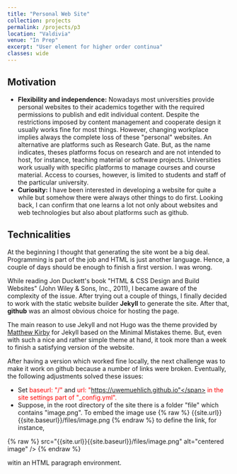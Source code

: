 ```yaml
---
title: "Personal Web Site"
collection: projects
permalink: /projects/p3
location: "Valdivia"
venue: "In Prep"
excerpt: "User element for higher order continua"
classes: wide
---
```



## Motivation
* **Flexibility and independence:** Nowadays most universities provide personal websites to their academics together with the required permissions to publish and edit individual content.  Despite the restrictions imposed by  content management and cooperate design it usually works fine for most things. However, changing workplace implies always the complete loss of these "personal" websites. An alternative are platforms such as Research Gate. But, as the name indicates, theses platforms focus on research and are not intended to host, for instance, teaching material or software projects. Universities work usually with specific platforms to manage courses and course material. Access to courses, however, is limited to students and staff of the particular university.
* **Curiosity:** I have been interested in developing a website for quite a while but somehow there were always other things to do first. Looking back, I can confirm that one learns a lot not only about websites and web technologies but also about platforms such as github. 

## Technicalities

At the beginning I thought that generating the site wont be a big deal. Programming is part of the job and HTML is just another language. Hence, a couple of days should be enough to finish a first version. I was wrong. 

While reading Jon Duckett's book "HTML & CSS Design and Build Websites" (John Wiley & Sons, Inc., 2011), I became aware of 
the complexity of the issue. After trying out a couple of things, I finally decided to work with the static website builder  **Jekyll** to generate the site. After that,  **github** was an almost obvious choice for hosting the page.


The main reason to use Jekyll and not Hugo was the theme provided by 
<a href="https://matthewkirby.github.io/code/academic_profile" class="uline" target="_blank">Matthew Kirby</a> for Jekyll based on the Minimal Mistakes theme. But, even with such a nice and rather simple theme at hand, it took more than a week to finish a satisfying version of the website.

After having a version which worked fine locally, the next challenge was to make it work on github because a number of  links were broken. Eventually, the following adjustments solved these issues:
* Set <span  style="color:red">baseurl: "/"</span> and  <span  style="color:red">url: "https://uwemuehlich.github.io"</span> in the site settings part of "_config.yml".
* Suppose, in the root directory of the site there is a folder "file" which contains "image.png". To embed the image use {% raw %} {{site.url}}{{site.baseurl}}/files/image.png {% endraw %} to define the link, for instance, 

{% raw %}  src="{{site.url}}{{site.baseurl}}/files/image.png" alt="centered image" /> {% endraw %}

witin an HTML paragraph environment.
